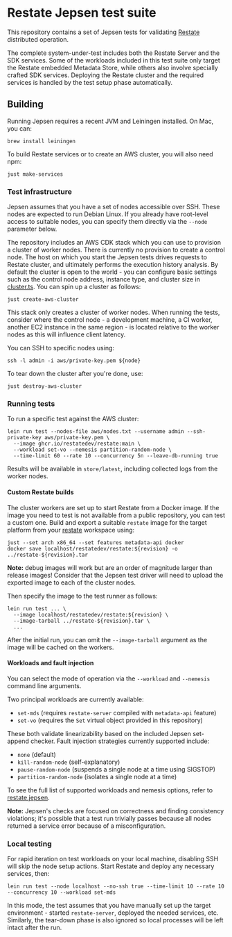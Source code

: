 # Restate Jepsen test suite

This repository contains a set of Jepsen tests for validating [Restate](https://github.com/restatedev/restate) distributed operation.

The complete system-under-test includes both the Restate Server and the SDK services. Some of the workloads included in this test suite only target the Restate embedded Metadata Store, while others also involve specially crafted SDK services. Deploying the Restate cluster and the required services is handled by the test setup phase automatically.

## Building

Running Jepsen requires a recent JVM and Leiningen installed. On Mac, you can:

```shell
brew install leiningen
```

To build Restate services or to create an AWS cluster, you will also need npm:

```shell
just make-services
```

### Test infrastructure

Jepsen assumes that you have a set of nodes accessible over SSH. These nodes are expected to run Debian Linux. If you already have root-level access to suitable nodes, you can specify them directly via the `--node` parameter below.

The repository includes an AWS CDK stack which you can use to provision a cluster of worker nodes. There is currently no provision to create a control node. The host on which you start the Jepsen tests drives requests to Restate cluster, and ultimately performs the execution history analysis. By default the cluster is open to the world - you can configure basic settings such as the control node address, instance type, and cluster size in [cluster.ts](aws/cluster.ts). You can spin up a cluster as follows:

```shell
just create-aws-cluster
```

This stack only creates a cluster of worker nodes. When running the tests, consider where the control node - a development machine, a CI worker, another EC2 instance in the same region - is located relative to the worker nodes as this will influence client latency.

You can SSH to specific nodes using:

```shell
ssh -l admin -i aws/private-key.pem ${node}
```

To tear down the cluster after you're done, use:

```shell
just destroy-aws-cluster
```

### Running tests

To run a specific test against the AWS cluster:

```shell
lein run test --nodes-file aws/nodes.txt --username admin --ssh-private-key aws/private-key.pem \
  --image ghcr.io/restatedev/restate:main \
  --workload set-vo --nemesis partition-random-node \
  --time-limit 60 --rate 10 --concurrency 5n --leave-db-running true
```

Results will be available in `store/latest`, including collected logs from the worker nodes.

#### Custom Restate builds

The cluster workers are set up to start Restate from a Docker image. If the image you need to test is not available from a public repository, you can test a custom one. Build and export a suitable `restate` image for the target platform from your [restate](https://github.com/restatedev/restate) workspace using:

```shell
just --set arch x86_64 --set features metadata-api docker
docker save localhost/restatedev/restate:${revision} -o ../restate-${revision}.tar
```

**Note:** debug images will work but are an order of magnitude larger than release images! Consider that the Jepsen test driver will need to upload the exported image to each of the cluster nodes.

Then specify the image to the test runner as follows:

```shell
lein run test ... \
  --image localhost/restatedev/restate:${revision} \
  --image-tarball ../restate-${revision}.tar \
  ...
```

After the initial run, you can omit the `--image-tarball` argument as the image will be cached on the workers.

#### Workloads and fault injection

You can select the mode of operation via the `--workload` and `--nemesis` command line arguments.

Two principal workloads are currently available:

- `set-mds` (requires `restate-server` compiled with `metadata-api` feature)
- `set-vo` (requires the `Set` virtual object provided in this repository)

These both validate linearizability based on the included Jepsen set-append checker. Fault injection strategies currently supported include:

- `none` (default)
- `kill-random-node` (self-explanatory)
- `pause-random-node` (suspends a single node at a time using SIGSTOP)
- `partition-random-node` (isolates a single node at a time)

To see the full list of supported workloads and nemesis options, refer to [restate.jepsen](src/restate/jepsen.clj).

**Note:** Jepsen's checks are focused on correctness and finding consistency violations; it's possible that a test run trivially passes because all nodes returned a service error because of a misconfiguration.

### Local testing

For rapid iteration on test workloads on your local machine, disabling SSH will skip the node setup actions. Start Restate and deploy any necessary services, then:

```shell
lein run test --node localhost --no-ssh true --time-limit 10 --rate 10 --concurrency 10 --workload set-mds
```

In this mode, the test assumes that you have manually set up the target environment - started `restate-server`, deployed the needed services, etc. Similarly, the tear-down phase is also ignored so local processes will be left intact after the run.
